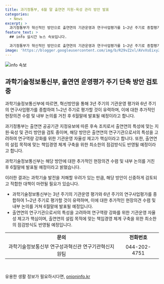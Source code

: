 ```yaml
---
title: 과기정통부, 6월 말 출연연 지원·육성 관리 방안 발표
categories:
  - News
excerpt: >
  과기정통부가 혁신적인 방안으로 출연연의 기관운영과 연구사업평가를 1~2년 주기로 종합평가할 예정이라고 전했습니다. 이에 대해 우려가 커지고 있으며, 단기 성과 추구로 인해 과학기술 발전이 저해될 우려가 제기되고 있습니다. 출연연의 특성과 연구기관으로서의 역할을 고려하여 기관운영 자율성을 높이고 책임경영 체계를 구축하는 방안이 고려되고 있으며, 추가적인 현장 의견 수렴과 내부 논의를 거쳐 6월말에 발표될 예정임을 알렸습니다.
feature_text: >
  ## info 실시간 뉴스 속보입니다.

  과기정통부가 혁신적인 방안으로 출연연의 기관운영과 연구사업평가를 1~2년 주기로 종합평가할 예정이라고 전했습니다. 이에 대해 우려가 커지고 있으며, 단기 성과 추구로 인해 과학기술 발전이 저해될 우려가 제기되고 있습니다. 출연연의 특성과 연구기관으로서의 역할을 고려하여 기관운영 자율성을 높이고 책임경영 체계를 구축하는 방안이 고려되고 있으며, 추가적인 현장 의견 수렴과 내부 논의를 거쳐 6월말에 발표될 예정임을 알렸습니다.
image: 'https://blogger.googleusercontent.com/img/b/R29vZ2xl/AVvXsEixyZcFfHzMRdzZMjFBmAUKJYCLCGyLL1o632UiGVXcaFdKo_bkvkuCioo0uUKlGfBVcT3P84aROyZIXSBEx3Aw5nCQ3pTgDom1WDC4m8eifvWiAmWEEVb4x6G_l8C0QH225ldMjyaFvpxGEBGNO37VmDTDMHGhJPq73UglMfDca1-0aw/s1600/blogspot.png'
---
```


<p><img src="https://blogger.googleusercontent.com/img/b/R29vZ2xl/AVvXsEixyZcFfHzMRdzZMjFBmAUKJYCLCGyLL1o632UiGVXcaFdKo_bkvkuCioo0uUKlGfBVcT3P84aROyZIXSBEx3Aw5nCQ3pTgDom1WDC4m8eifvWiAmWEEVb4x6G_l8C0QH225ldMjyaFvpxGEBGNO37VmDTDMHGhJPq73UglMfDca1-0aw/s1600/blogspot.png" alt="info 속보" /></p>

<h2 data-ke-size="size26">과학기술정보통신부, 출연연 운영평가 주기 단축 방안 검토 중</h2>

<p>과학기술정보통신부에 따르면, 혁신방안을 통해 3년 주기의 기관운영 평가와 6년 주기의 연구사업평가를 종합하여 1~2년 주기로 평가할 것이 유력하며, 이에 대한 추가적인 현장의견 수렴 및 내부 논의를 거친 후 6월말에 발표될 예정이라고 합니다.</p>

<p>과기정통부는 출연연 공공기관 지정유보에 따른 후속 조치로서 출연연의 특성에 맞는 지원·육성 및 관리 방안을 검토 중이며, 해당 방안은 출연연의 연구기관으로서의 특성을 고려하여 연구역량 강화를 위한 기관운영 자율성 제고가 핵심이라고 합니다. 또한, 출연연의 설립 목적에 맞는 책임경영 체계 구축을 위한 최소한의 점검방식도 반영될 예정이라고 합니다.</p>

<p>과학기술정보통신부는 해당 방안에 대한 추가적인 현장의견 수렴 및 내부 논의를 거친 후 6월말에 발표될 예정이라고 밝혔습니다.</p>

<p>이러한 결과는 과학기술 발전을 저해할 우려가 있는 만큼, 해당 방안이 신중하게 검토되고 적합한 대책이 마련될 필요가 있습니다.</p>

<ul>
    <li>과학기술정보통신부는 3년 주기의 기관운영 평가와 6년 주기의 연구사업평가를 종합하여 1~2년 주기로 평가할 것이 유력하며, 이에 대한 추가적인 현장의견 수렴 및 내부 논의를 거쳐 6월말에 발표될 예정입니다.</li>
    <li>출연연의 연구기관으로서의 특성을 고려하여 연구역량 강화를 위한 기관운영 자율성 제고가 핵심이며, 출연연의 설립 목적에 맞는 책임경영 체계 구축을 위한 최소한의 점검방식도 반영될 예정입니다.</li>
</ul>

<table>
    <tr>
        <td style="text-align: center; height: 17px;"><b>문의</b></td>
        <td style="text-align: center; height: 17px;"><b>전화번호</b></td>
    </tr>
    <tr>
        <td style="text-align: center; height: 17px;">과학기술정보통신부 연구성과혁신관 연구기관혁신지원팀</td>
        <td style="text-align: center; height: 17px;">044-202-4751</td>
    </tr>
</table>

<p data-ke-size="size16">&nbsp;</p>
유용한 생활 정보가 필요하시다면, <a href="https://onioninfo.kr" rel="dofollow">onioninfo.kr</a>


